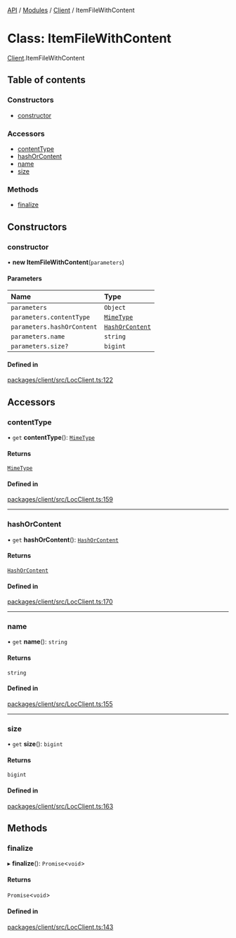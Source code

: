 [API](../API.md) / [Modules](../modules.md) / [Client](../modules/Client.md) / ItemFileWithContent

# Class: ItemFileWithContent

[Client](../modules/Client.md).ItemFileWithContent

## Table of contents

### Constructors

- [constructor](Client.ItemFileWithContent.md#constructor)

### Accessors

- [contentType](Client.ItemFileWithContent.md#contenttype)
- [hashOrContent](Client.ItemFileWithContent.md#hashorcontent)
- [name](Client.ItemFileWithContent.md#name)
- [size](Client.ItemFileWithContent.md#size)

### Methods

- [finalize](Client.ItemFileWithContent.md#finalize)

## Constructors

### constructor

• **new ItemFileWithContent**(`parameters`)

#### Parameters

| Name | Type |
| :------ | :------ |
| `parameters` | `Object` |
| `parameters.contentType` | [`MimeType`](Client.MimeType.md) |
| `parameters.hashOrContent` | [`HashOrContent`](Client.HashOrContent.md) |
| `parameters.name` | `string` |
| `parameters.size?` | `bigint` |

#### Defined in

[packages/client/src/LocClient.ts:122](https://github.com/logion-network/logion-api/blob/main/packages/client/src/LocClient.ts#L122)

## Accessors

### contentType

• `get` **contentType**(): [`MimeType`](Client.MimeType.md)

#### Returns

[`MimeType`](Client.MimeType.md)

#### Defined in

[packages/client/src/LocClient.ts:159](https://github.com/logion-network/logion-api/blob/main/packages/client/src/LocClient.ts#L159)

___

### hashOrContent

• `get` **hashOrContent**(): [`HashOrContent`](Client.HashOrContent.md)

#### Returns

[`HashOrContent`](Client.HashOrContent.md)

#### Defined in

[packages/client/src/LocClient.ts:170](https://github.com/logion-network/logion-api/blob/main/packages/client/src/LocClient.ts#L170)

___

### name

• `get` **name**(): `string`

#### Returns

`string`

#### Defined in

[packages/client/src/LocClient.ts:155](https://github.com/logion-network/logion-api/blob/main/packages/client/src/LocClient.ts#L155)

___

### size

• `get` **size**(): `bigint`

#### Returns

`bigint`

#### Defined in

[packages/client/src/LocClient.ts:163](https://github.com/logion-network/logion-api/blob/main/packages/client/src/LocClient.ts#L163)

## Methods

### finalize

▸ **finalize**(): `Promise`<`void`\>

#### Returns

`Promise`<`void`\>

#### Defined in

[packages/client/src/LocClient.ts:143](https://github.com/logion-network/logion-api/blob/main/packages/client/src/LocClient.ts#L143)
